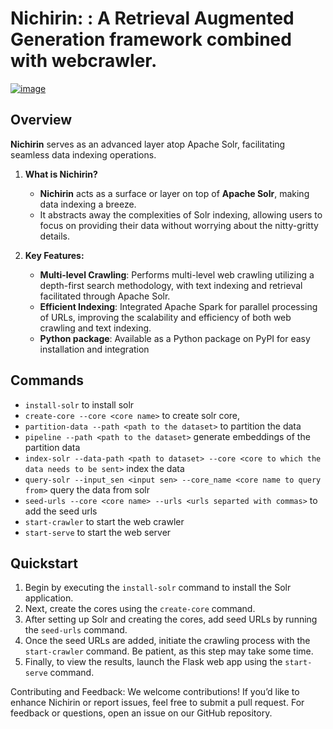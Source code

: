 # Nichirin: : A Retrieval Augmented Generation framework combined with webcrawler.
[![image](http://img.shields.io/pypi/v/nichirin.svg)](https://pypi.python.org/pypi/nichirin/)

## Overview
**Nichirin** serves as an advanced layer atop Apache Solr, facilitating seamless data indexing operations.

1. **What is Nichirin?**
   - **Nichirin** acts as a surface or layer on top of **Apache Solr**, making data indexing a breeze.
   - It abstracts away the complexities of Solr indexing, allowing users to focus on providing their data without worrying about the nitty-gritty details.

2. **Key Features:**
   - **Multi-level Crawling**: Performs multi-level web crawling utilizing a depth-first search methodology, with text indexing and retrieval facilitated through Apache Solr.
   - **Efficient Indexing**: Integrated Apache Spark for parallel processing of URLs, improving the scalability and efficiency of both web crawling and text indexing.
   - **Python package**: Available as a Python package on PyPI for easy installation and integration

<!-- '''3. **Getting Started:**
   - **Installation**: Clone this repository and follow the installation instructions in the Installation Guide.
   - **Usage**:
     - Execute `nichirin.py`.
     - Input your data or specify the data source.
     - Follow the provided commands to initiate indexing.
     - Sit back and let Nichirin handle the rest!

4. **Example Usage:**
   ```bash
   $ python nichirin.py
   Welcome to Nichirin!
   Please provide your data source (CSV, JSON, or database connection string):
   > data.csv
   Data source accepted. Initializing indexing...
   Indexing complete! Your data is now searchable via Solr.  -->

## Commands
* `install-solr` to install solr
* `create-core --core <core name>` to create solr core, 
* `partition-data --path <path to the dataset>` to partition the data
* `pipeline --path <path to the dataset>` generate embeddings of the partition data
* `index-solr --data-path <path to dataset> --core <core to which the data needs to be sent>` index the data  
* `query-solr --input_sen <input sen> --core_name <core name to query from>` query the data from solr
* `seed-urls --core <core name> --urls <urls separted with commas>` to add the seed urls
* `start-crawler` to start the web crawler
* `start-serve` to start the web server

## Quickstart
1. Begin by executing the `install-solr` command to install the Solr application.
2. Next, create the cores using the `create-core` command.
3. After setting up Solr and creating the cores, add seed URLs by running the `seed-urls` command.
4. Once the seed URLs are added, initiate the crawling process with the `start-crawler` command. Be patient, as this step may take some time.
5. Finally, to view the results, launch the Flask web app using the `start-serve` command.

<!-- * Run `install-solr` to install the solr application.
* To create the cores, run `create-core` command.
* Once after setting up the solr, creating cores run `seed-urls` command to add seed urls.
* Now that you have added seed urls, run `start-crawler` commad, this might take a while.
* Once the crawling is completed, to view the results run  the command `start-serve` this will start the flask web app. -->

Contributing and Feedback:
We welcome contributions! If you’d like to enhance Nichirin or report issues, feel free to submit a pull request.
For feedback or questions, open an issue on our GitHub repository.
